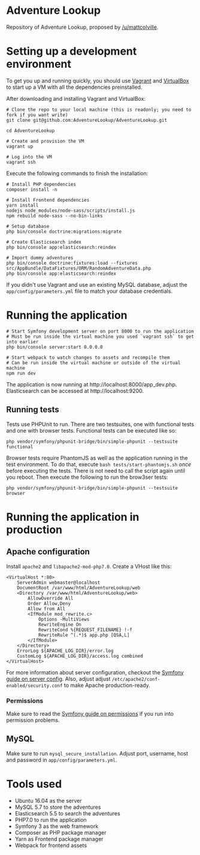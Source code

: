 # Adventure Lookup

Repository of Adventure Lookup, proposed by [/u/mattcolville](https://www.reddit.com/user/mattcolville).

# Setting up a development environment

To get you up and running quickly, you should use [Vagrant](https://vagrantup.com) and [VirtualBox](https://virtualbox.org) to start up a VM with all the dependencies preinstalled.

After downloading and installing Vagrant and VirtualBox:
```
# Clone the repo to your local machine (this is readonly; you need to fork if you want write)
git clone git@github.com:AdventureLookup/AdventureLookup.git
 
cd AdventureLookup
 
# Create and provision the VM
vagrant up
 
# Log into the VM
vagrant ssh
```

Execute the following commands to finish the installation:
```
# Install PHP dependencies
composer install -n
 
# Install Frontend dependencies
yarn install
nodejs node_modules/node-sass/scripts/install.js
npm rebuild node-sass --no-bin-links
 
# Setup database
php bin/console doctrine:migrations:migrate
 
# Create Elasticsearch index
php bin/console app:elasticsearch:reindex
 
# Import dummy adventures
php bin/console doctrine:fixtures:load --fixtures src/AppBundle/DataFixtures/ORM/RandomAdventureData.php
php bin/console app:elasticsearch:reindex
```

If you didn't use Vagrant and use an existing MySQL database, adjust the `app/config/parameters.yml` file to match your database credentials.

# Running the application

```
# Start Symfony development server on port 8000 to run the application
# Must be run inside the virtual machine you used `vagrant ssh` to get into earlier
php bin/console server:start 0.0.0.0
 
# Start webpack to watch changes to assets and recompile them
# Can be run inside the virtual machine or outside of the virtual machine
npm run dev
```

The application is now running at http://localhost:8000/app_dev.php.
Elasticsearch can be accessed at http://localhost:9200.

## Running tests

Tests use PHPUnit to run. There are two testsuites, one with functional tests and one with browser tests.
Functional tests can be executed like so:
```
php vendor/symfony/phpunit-bridge/bin/simple-phpunit --testsuite functional
```
Browser tests require PhantomJS as well as the application running in the test environment. 
To do that, execute `bash tests/start-phantomjs.sh` *once* before executing the tests. There is not
need to call the script again until you reboot. Then execute the following to run the brow3ser tests:
```
php vendor/symfony/phpunit-bridge/bin/simple-phpunit --testsuite browser
```

# Running the application in production

## Apache configuration

Install `apache2` and `libapache2-mod-php7.0`. Create a VHost like this:
```
<VirtualHost *:80>
    ServerAdmin webmaster@localhost
    DocumentRoot /var/www/html/AdventureLookup/web
    <Directory /var/www/html/AdventureLookup/web>
        AllowOverride All
        Order Allow,Deny
        Allow from All
        <IfModule mod_rewrite.c>
            Options -MultiViews
            RewriteEngine On
            RewriteCond %{REQUEST_FILENAME} !-f
            RewriteRule ^(.*)$ app.php [QSA,L]
        </IfModule>
    </Directory>
    ErrorLog ${APACHE_LOG_DIR}/error.log
    CustomLog ${APACHE_LOG_DIR}/access.log combined
</VirtualHost>
```

For more information about server configuration, checkout the [Symfony guide on server config](https://symfony.com/doc/current/setup/web_server_configuration.html).
Also, adjust adjust `/etc/apache2/conf-enabled/security.conf` to make Apache production-ready.

### Permissions

Make sure to read the [Symfony guide on permissions](https://symfony.com/doc/current/setup/file_permissions.html) if you run into permission problems.

## MySQL

Make sure to run `mysql_secure_installation`. Adjust port, username, host and password in `app/config/parameters.yml`.

# Tools used

- Ubuntu 16.04 as the server
- MySQL 5.7 to store the adventures
- Elasticsearch 5.5 to search the adventures
- PHP7.0 to run the application
- Symfony 3 as the web framework
- Composer as PHP package manager
- Yarn as Frontend package manager
- Webpack for frontend assets
